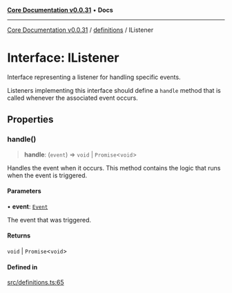 [**Core Documentation v0.0.31**](../../README.md) • **Docs**

***

[Core Documentation v0.0.31](../../modules.md) / [definitions](../README.md) / IListener

# Interface: IListener

Interface representing a listener for handling specific events.

Listeners implementing this interface should define a `handle` method
that is called whenever the associated event occurs.

## Properties

### handle()

> **handle**: (`event`) => `void` \| `Promise`\<`void`\>

Handles the event when it occurs. This method contains the logic that runs when the event is triggered.

#### Parameters

• **event**: [`Event`](../../events/Event/classes/Event.md)

The event that was triggered.

#### Returns

`void` \| `Promise`\<`void`\>

#### Defined in

[src/definitions.ts:65](https://github.com/stonemjs/core/blob/40e6656006329b0d27f05f845f48db22a574f5ce/src/definitions.ts#L65)
